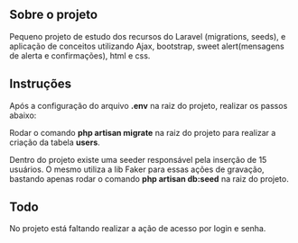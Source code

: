 ## Sobre o projeto

Pequeno projeto de estudo dos recursos do Laravel (migrations, seeds), e aplicação de conceitos utilizando Ajax, bootstrap, sweet alert(mensagens de alerta e confirmações), html e css.

## Instruções

Após a configuração do arquivo **.env** na raiz do projeto, realizar os passos abaixo:

Rodar o comando **php artisan migrate** na raiz do projeto para realizar a criação da tabela **users**.

Dentro do projeto existe uma seeder responsável pela inserção de 15 usuários. O mesmo utiliza a lib Faker para essas ações de gravação, bastando apenas rodar o comando **php artisan db:seed** na raiz do projeto.

## Todo

No projeto está faltando realizar a ação de acesso por login e senha.
